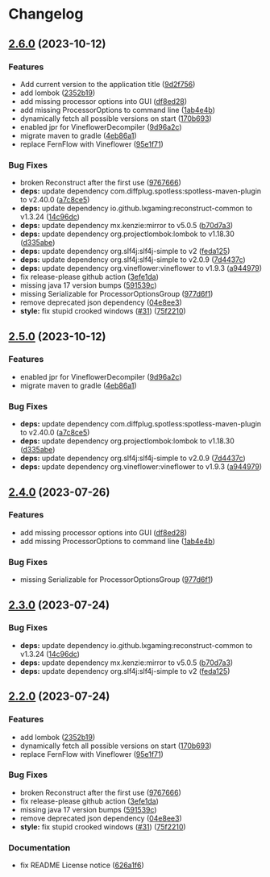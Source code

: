 # Changelog

## [2.6.0](https://github.com/Timmi6790/McDeob/compare/v2.5.0...2.6.0) (2023-10-12)


### Features

* Add current version to the application title ([9d2f756](https://github.com/Timmi6790/McDeob/commit/9d2f756ab46f26dc84fcb8b9b54121d9654d8b10))
* add lombok ([2352b19](https://github.com/Timmi6790/McDeob/commit/2352b1988a171f1117cc87a9145264b8e53ff4f0))
* add missing processor options into GUI ([df8ed28](https://github.com/Timmi6790/McDeob/commit/df8ed28100d34d7d523363a2fa3235879d7e7ecd))
* add missing ProcessorOptions to command line ([1ab4e4b](https://github.com/Timmi6790/McDeob/commit/1ab4e4bd12b7a70b202083b876fb0599942ea9c5))
* dynamically fetch all possible versions on start ([170b693](https://github.com/Timmi6790/McDeob/commit/170b693b107b49e3515162c536008a3f8944b2c3))
* enabled jpr for VineflowerDecompiler ([9d96a2c](https://github.com/Timmi6790/McDeob/commit/9d96a2c0d8065d8f2d399abcdaeaa93153ae6f96))
* migrate maven to gradle ([4eb86a1](https://github.com/Timmi6790/McDeob/commit/4eb86a1fae84d713dad8e56967d221ca57c38208))
* replace FernFlow with Vineflower ([95e1f71](https://github.com/Timmi6790/McDeob/commit/95e1f710419d586b2750e43eabaf2788c36fd859))


### Bug Fixes

* broken Reconstruct after the first use ([9767666](https://github.com/Timmi6790/McDeob/commit/97676663d4759b7cabcd358f9ac6de0dd7ed56e9))
* **deps:** update dependency com.diffplug.spotless:spotless-maven-plugin to v2.40.0 ([a7c8ce5](https://github.com/Timmi6790/McDeob/commit/a7c8ce55cc8032aed65bb904d924abf7569b0b9b))
* **deps:** update dependency io.github.lxgaming:reconstruct-common to v1.3.24 ([14c96dc](https://github.com/Timmi6790/McDeob/commit/14c96dc3222a328f339d284e6c8a64f7e5176ab1))
* **deps:** update dependency mx.kenzie:mirror to v5.0.5 ([b70d7a3](https://github.com/Timmi6790/McDeob/commit/b70d7a308e14abbe7a403482807b24a3bf5b20b5))
* **deps:** update dependency org.projectlombok:lombok to v1.18.30 ([d335abe](https://github.com/Timmi6790/McDeob/commit/d335abed521cebebb8c317ea852476bf7d1d82da))
* **deps:** update dependency org.slf4j:slf4j-simple to v2 ([feda125](https://github.com/Timmi6790/McDeob/commit/feda1251890af566978468c1015bf627bd17f858))
* **deps:** update dependency org.slf4j:slf4j-simple to v2.0.9 ([7d4437c](https://github.com/Timmi6790/McDeob/commit/7d4437cabb661342959a8051f00ecebc599ecaed))
* **deps:** update dependency org.vineflower:vineflower to v1.9.3 ([a944979](https://github.com/Timmi6790/McDeob/commit/a944979307f44918694e23cd044dffc5a23bac87))
* fix release-please github action ([3efe1da](https://github.com/Timmi6790/McDeob/commit/3efe1da5f47d7846015b096c78eeec27c598a9f1))
* missing java 17 version bumps ([591539c](https://github.com/Timmi6790/McDeob/commit/591539c157e75e09c15ed09374afb7a730963acf))
* missing Serializable for ProcessorOptionsGroup ([977d6f1](https://github.com/Timmi6790/McDeob/commit/977d6f15c808711b56f1fcb05cfea8948d36d4d2))
* remove deprecated json dependency ([04e8ee3](https://github.com/Timmi6790/McDeob/commit/04e8ee3659ad0039e24e7062413d8dd35b4ea281))
* **style:** fix stupid crooked windows ([#31](https://github.com/Timmi6790/McDeob/issues/31)) ([75f2210](https://github.com/Timmi6790/McDeob/commit/75f2210d87271651dc528d6a76b4f900b366774b))

## [2.5.0](https://github.com/Timmi6790/McDeob/compare/2.4.0...2.5.0) (2023-10-12)


### Features

* enabled jpr for VineflowerDecompiler ([9d96a2c](https://github.com/Timmi6790/McDeob/commit/9d96a2c0d8065d8f2d399abcdaeaa93153ae6f96))
* migrate maven to gradle ([4eb86a1](https://github.com/Timmi6790/McDeob/commit/4eb86a1fae84d713dad8e56967d221ca57c38208))


### Bug Fixes

* **deps:** update dependency com.diffplug.spotless:spotless-maven-plugin to v2.40.0 ([a7c8ce5](https://github.com/Timmi6790/McDeob/commit/a7c8ce55cc8032aed65bb904d924abf7569b0b9b))
* **deps:** update dependency org.projectlombok:lombok to v1.18.30 ([d335abe](https://github.com/Timmi6790/McDeob/commit/d335abed521cebebb8c317ea852476bf7d1d82da))
* **deps:** update dependency org.slf4j:slf4j-simple to v2.0.9 ([7d4437c](https://github.com/Timmi6790/McDeob/commit/7d4437cabb661342959a8051f00ecebc599ecaed))
* **deps:** update dependency org.vineflower:vineflower to v1.9.3 ([a944979](https://github.com/Timmi6790/McDeob/commit/a944979307f44918694e23cd044dffc5a23bac87))

## [2.4.0](https://github.com/Timmi6790/McDeob/compare/2.3.0...2.4.0) (2023-07-26)


### Features

* add missing processor options into GUI ([df8ed28](https://github.com/Timmi6790/McDeob/commit/df8ed28100d34d7d523363a2fa3235879d7e7ecd))
* add missing ProcessorOptions to command line ([1ab4e4b](https://github.com/Timmi6790/McDeob/commit/1ab4e4bd12b7a70b202083b876fb0599942ea9c5))


### Bug Fixes

* missing Serializable for ProcessorOptionsGroup ([977d6f1](https://github.com/Timmi6790/McDeob/commit/977d6f15c808711b56f1fcb05cfea8948d36d4d2))

## [2.3.0](https://github.com/Timmi6790/McDeob/compare/2.2.0...2.3.0) (2023-07-24)


### Bug Fixes

* **deps:** update dependency io.github.lxgaming:reconstruct-common to v1.3.24 ([14c96dc](https://github.com/Timmi6790/McDeob/commit/14c96dc3222a328f339d284e6c8a64f7e5176ab1))
* **deps:** update dependency mx.kenzie:mirror to v5.0.5 ([b70d7a3](https://github.com/Timmi6790/McDeob/commit/b70d7a308e14abbe7a403482807b24a3bf5b20b5))
* **deps:** update dependency org.slf4j:slf4j-simple to v2 ([feda125](https://github.com/Timmi6790/McDeob/commit/feda1251890af566978468c1015bf627bd17f858))

## [2.2.0](https://github.com/Timmi6790/McDeob/compare/2.1.35...2.2.0) (2023-07-24)


### Features

* add lombok ([2352b19](https://github.com/Timmi6790/McDeob/commit/2352b1988a171f1117cc87a9145264b8e53ff4f0))
* dynamically fetch all possible versions on start ([170b693](https://github.com/Timmi6790/McDeob/commit/170b693b107b49e3515162c536008a3f8944b2c3))
* replace FernFlow with Vineflower ([95e1f71](https://github.com/Timmi6790/McDeob/commit/95e1f710419d586b2750e43eabaf2788c36fd859))


### Bug Fixes

* broken Reconstruct after the first use ([9767666](https://github.com/Timmi6790/McDeob/commit/97676663d4759b7cabcd358f9ac6de0dd7ed56e9))
* fix release-please github action ([3efe1da](https://github.com/Timmi6790/McDeob/commit/3efe1da5f47d7846015b096c78eeec27c598a9f1))
* missing java 17 version bumps ([591539c](https://github.com/Timmi6790/McDeob/commit/591539c157e75e09c15ed09374afb7a730963acf))
* remove deprecated json dependency ([04e8ee3](https://github.com/Timmi6790/McDeob/commit/04e8ee3659ad0039e24e7062413d8dd35b4ea281))
* **style:** fix stupid crooked windows ([#31](https://github.com/Timmi6790/McDeob/issues/31)) ([75f2210](https://github.com/Timmi6790/McDeob/commit/75f2210d87271651dc528d6a76b4f900b366774b))


### Documentation

* fix README License notice ([626a1f6](https://github.com/Timmi6790/McDeob/commit/626a1f60f8f4607f2f52a8af8bd4e1d442da806a))
